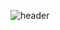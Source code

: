 ![header](https://capsule-render.vercel.app/api?type=soft&color=8b7355&text=attitude-py&fontColor=deb887&fontSize=100)
